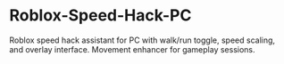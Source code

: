 # Roblox-Speed-Hack-PC
Roblox speed hack assistant for PC with walk/run toggle, speed scaling, and overlay interface. Movement enhancer for gameplay sessions.

